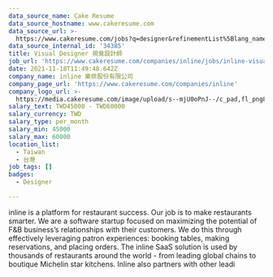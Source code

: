 ```yaml
---
data_source_name: Cake Resume
data_source_hostname: www.cakeresume.com
data_source_url: >-
  https://www.cakeresume.com/jobs?q=designer&refinementList%5Blang_name%5D%5B0%5D=English&refinementList%5Bsalary_type%5D=per_year
data_source_internal_id: '34385'
title: Visual Designer 視覺設計師
job_url: 'https://www.cakeresume.com/companies/inline/jobs/inline-visual-designer'
date: 2021-11-18T11:49:48.642Z
company_name: inline 樂排股份有限公司
company_page_url: 'https://www.cakeresume.com/companies/inline'
company_logo_url: >-
  https://media.cakeresume.com/image/upload/s--mjU0oPnJ--/c_pad,fl_png8,h_200,w_200/v1650254451/gcobtiotkqtm1zpix6h0.png
salary_text: TWD45000 - TWD60000
salary_currency: TWD
salary_type: per_month
salary_min: 45000
salary_max: 60000
location_list:
  - Taiwan
  - 台灣
job_tags: []
badges:
  - Designer

---
```


inline is a platform for restaurant success. Our job is to make restaurants smarter. We are a software startup focused on maximizing the potential of F&B business’s relationships with their customers. We do this through effectively leveraging patron experiences: booking tables, making reservations, and placing orders. The inline SaaS solution is used by thousands of restaurants around the world - from leading global chains to boutique Michelin star kitchens. Inline also partners with other leadi